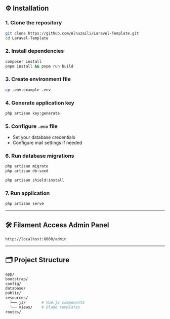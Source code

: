 ## ⚙️ Installation

### 1. Clone the repository
```bash
git clone https://github.com/Alnuzaili/Laravel-Template.git
cd Laravel-Template
```

### 2. Install dependencies
```bash
composer install
pnpm install && pnpm run build
```

### 3. Create environment file
```bash
cp .env.example .env
```

### 4. Generate application key
```bash
php artisan key:generate
```

### 5. Configure `.env` file
- Set your database credentials
- Configure mail settings if needed

### 6. Run database migrations
```bash
php artisan migrate
php artisan db:seed

php artisan shield:install
```

### 7. Run application
```bash
php artisan serve
```

---

## 🛠️ Filament Access Admin Panel
```url
http://localhost:8000/admin
```

---

## 🗂 Project Structure

```bash
app/
bootstrap/
config/
database/
public/
resources/
  └── js/       # Vue.js components
  └── views/    # Blade templates
routes/
```
